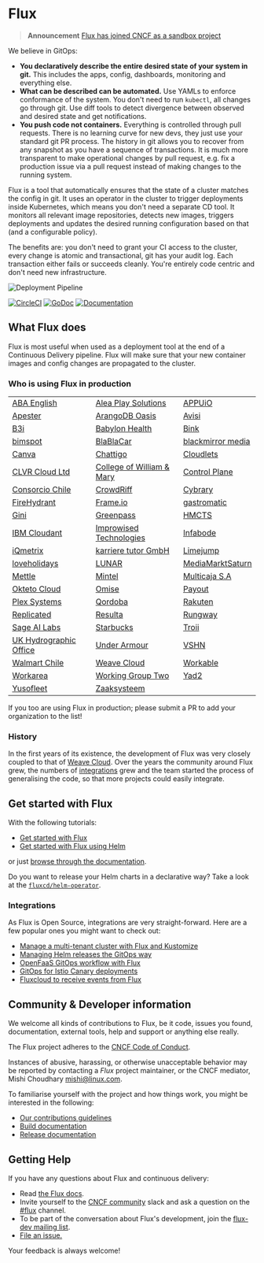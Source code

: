 # Flux

> **Announcement** [Flux has joined CNCF as a sandbox project](https://www.weave.works/blog/flux-joins-the-cncf-sandbox)

We believe in GitOps:

- **You declaratively describe the entire desired state of your
  system in git.** This includes the apps, config, dashboards,
  monitoring and everything else.
- **What can be described can be automated.** Use YAMLs to enforce
  conformance of the system. You don't need to run `kubectl`, all changes go
  through git. Use diff tools to detect divergence between observed and
  desired state and get notifications.
- **You push code not containers.** Everything is controlled through
  pull requests. There is no learning curve for new devs, they just use
  your standard git PR process. The history in git allows you to recover
  from any snapshot as you have a sequence of transactions. It is much
  more transparent to make operational changes by pull request, e.g.
  fix a production issue via a pull request instead of making changes to
  the running system.

Flux is a tool that automatically ensures that the state of a cluster
matches the config in git. It uses an operator in the cluster to trigger
deployments inside Kubernetes, which means you don't need a separate CD tool.
It monitors all relevant image repositories, detects new images, triggers
deployments and updates the desired running configuration based on that
(and a configurable policy).

The benefits are: you don't need to grant your CI access to the cluster, every
change is atomic and transactional, git has your audit log. Each transaction
either fails or succeeds cleanly. You're entirely code centric and don't need
new infrastructure.

![Deployment Pipeline](docs/_files/flux-cd-diagram.png)

[![CircleCI](https://circleci.com/gh/fluxcd/flux.svg?style=svg)](https://circleci.com/gh/fluxcd/flux)
[![GoDoc](https://godoc.org/github.com/fluxcd/flux?status.svg)](https://godoc.org/github.com/fluxcd/flux)
[![Documentation](https://img.shields.io/badge/latest-documentation-informational)](https://docs.fluxcd.io/en/latest/)

## What Flux does

Flux is most useful when used as a deployment tool at the end of a
Continuous Delivery pipeline. Flux will make sure that your new
container images and config changes are propagated to the cluster.

### Who is using Flux in production

|    |     |     |
| -- | --- | --- |
|[ABA English](https://www.abaenglish.com)|[Alea Play Solutions](http://www.alea.com)|[APPUiO](https://appuio.ch)|
|[Apester](https://apester.com)|[ArangoDB Oasis](https://arangodb.com/managed-service)|[Avisi](https://avisi.nl)|
|[B3i](https://b3i.tech/)|[Babylon Health](https://www.babylonhealth.com/)|[Bink](https://bink.com)
|[bimspot](https://bimspot.io)|[BlaBlaCar](https://www.blablacar.com/)|[blackmirror media](https://blackmirror.media)|
|[Canva](https://www.canva.com/)|[Chattigo](https://chattigo.com)|[Cloudlets](https://cloudlets.io)|
|[CLVR Cloud Ltd](https://clvr.cloud)|[College of William & Mary](https://www.wm.edu)|[Control Plane](https://control-plane.io)|
|[Consorcio Chile](https://www.consorcio.cl)|[CrowdRiff](https://crowdriff.com)|[Cybrary](https://cybrary.it)|
|[FireHydrant](https://firehydrant.io)|[Frame.io](https://frame.io)|[gastromatic](https://www.gastromatic.de/)|
|[Gini](https://gini.net)|[Greenpass](https://www.greenpass.com.br/)|[HMCTS](https://www.gov.uk/government/organisations/hm-courts-and-tribunals-service)|
|[IBM Cloudant](https://www.ibm.com/cloud/cloudant)|[Improwised Technologies](https://www.improwised.com/)|[Infabode](https://infabode.com)|
|[iQmetrix](https://www.iqmetrix.com)|[karriere tutor GmbH](https://www.karrieretutor.de)|[Limejump](https://limejump.com)|
|[loveholidays](https://www.loveholidays.com/)|[LUNAR](https://www.lunarway.com/)|[MediaMarktSaturn](https://www.mediamarktsaturn.com)|
|[Mettle](https://mettle.co.uk)|[Mintel](https://www.mintel.com)|[Multicaja S.A](https://www.multicaja.cl)|
|[Okteto Cloud](https://okteto.com/)|[Omise](https://www.omise.co)|[Payout](https://payout.one)|
|[Plex Systems](https://www.plex.com/)|[Qordoba](https://qordoba.com)|[Rakuten](https://rakuten.com)|
|[Replicated](https://replicated.com)|[Resulta](https://resulta.com)|[Rungway](https://rungway.com)|
|[Sage AI Labs](https://www.sage.com)|[Starbucks](https://www.starbucks.com/)|[Troii](https://troii.com/)|
|[UK Hydrographic Office](https://www.gov.uk/government/organisations/uk-hydrographic-office)|[Under Armour](https://www.underarmour.com)|[VSHN](https://vshn.ch)|
|[Walmart Chile](https://www.walmartchile.cl)|[Weave Cloud](https://cloud.weave.works)|[Workable](https://www.workable.com)|
|[Workarea](https://www.workarea.com)|[Working Group Two](https://wgtwo.com)|[Yad2](https://yad2.co.il)|
|[Yusofleet](https://yusofleet.com)|[Zaaksysteem](https://zaaksysteem.nl)|

If you too are using Flux in production; please submit a PR to add your organization to the list!

### History

In the first years of its existence, the development of Flux was very
closely coupled to that of [Weave
Cloud](https://www.weave.works/product/cloud/). Over the years the community
around Flux grew, the numbers of [integrations](#integrations) grew and
the team started the process of generalising the code, so that more projects
could easily integrate.

## Get started with Flux

With the following tutorials:

- [Get started with Flux](https://docs.fluxcd.io/en/latest/tutorials/get-started)
- [Get started with Flux using Helm](https://docs.fluxcd.io/en/latest/tutorials/get-started-helm)

or just [browse through the documentation](https://docs.fluxcd.io).

Do you want to release your Helm charts in a declarative way?
Take a look at the [`fluxcd/helm-operator`](https://github.com/fluxcd/helm-operator).

### Integrations

As Flux is Open Source, integrations are very straight-forward. Here are
a few popular ones you might want to check out:

- [Manage a multi-tenant cluster with Flux and Kustomize](https://github.com/fluxcd/multi-tenancy)
- [Managing Helm releases the GitOps way](https://github.com/fluxcd/helm-operator-get-started)
- [OpenFaaS GitOps workflow with Flux](https://github.com/stefanprodan/openfaas-flux)
- [GitOps for Istio Canary deployments](https://github.com/stefanprodan/gitops-istio)
- [Fluxcloud to receive events from Flux](https://github.com/justinbarrick/fluxcloud)

## Community & Developer information

We welcome all kinds of contributions to Flux, be it code, issues you found,
documentation, external tools, help and support or anything else really.

The Flux project adheres to the [CNCF Code of
Conduct](https://github.com/cncf/foundation/blob/master/code-of-conduct.md).

Instances of abusive, harassing, or otherwise unacceptable behavior
may be reported by contacting a _Flux_ project maintainer, or the CNCF
mediator, Mishi Choudhary <mishi@linux.com>.

To familiarise yourself with the project and how things work, you might
be interested in the following:

- [Our contributions guidelines](CONTRIBUTING.md)
- [Build documentation](https://docs.fluxcd.io/en/latest/contributing/building)
- [Release documentation](internal/docs/releasing.md)

## <a name="help"></a>Getting Help

If you have any questions about Flux and continuous delivery:

- Read [the Flux docs](https://docs.fluxcd.io).
- Invite yourself to the <a href="https://slack.cncf.io" target="_blank">CNCF community</a>
  slack and ask a question on the [#flux](https://cloud-native.slack.com/messages/flux/)
  channel.
- To be part of the conversation about Flux's development, join the
  [flux-dev mailing list](https://lists.cncf.io/g/cncf-flux-dev).
- [File an issue.](https://github.com/fluxcd/flux/issues/new/choose)

Your feedback is always welcome!

